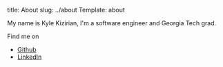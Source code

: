 title: About
slug: ../about
Template: about

<p> My name is Kyle Kizirian, I'm a software engineer and Georgia Tech
grad</a>.</p>

<p>Find me on</p>

- [Github](https://github.com/kylekizirian)
- [LinkedIn](https://www.linkedin.com/in/kyle-kizirian-001a60102/)

